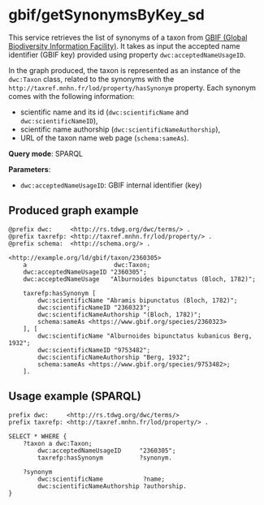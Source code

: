 # gbif/getSynonymsByKey_sd

This service retrieves the list of synonyms of a taxon from [GBIF (Global Biodiversity Information Facility)](https://www.gbif.org/). It takes as input the accepted name identifier (GBIF key) provided using property `dwc:acceptedNameUsageID`.

In the graph produced, the taxon is represented as an instance of the `dwc:Taxon` class, related to the synonyms with the `http://taxref.mnhn.fr/lod/property/hasSynonym` property. Each synonym comes with the following information:
- scientific name and its id (`dwc:scientificName` and `dwc:scientificNameID`),
- scientific name authorship (`dwc:scientificNameAuthorship`),
- URL of the taxon name web page (`schema:sameAs`).

**Query mode**: SPARQL

**Parameters**:
- `dwc:acceptedNameUsageID`: GBIF internal identifier (key)


## Produced graph example

```turtle
@prefix dwc:     <http://rs.tdwg.org/dwc/terms/> .
@prefix taxrefp: <http://taxref.mnhn.fr/lod/property/> .
@prefix schema:  <http://schema.org/> .

<http://example.org/ld/gbif/taxon/2360305>
    a                        dwc:Taxon;
    dwc:acceptedNameUsageID "2360305";
    dwc:acceptedNameUsage   "Alburnoides bipunctatus (Bloch, 1782)";
    
    taxrefp:hasSynonym [
        dwc:scientificName "Abramis bipunctatus (Bloch, 1782)";
        dwc:scientificNameID "2360323";
        dwc:scientificNameAuthorship "(Bloch, 1782)";
        schema:sameAs <https://www.gbif.org/species/2360323>
    ], [
        dwc:scientificName "Alburnoides bipunctatus kubanicus Berg, 1932";
        dwc:scientificNameID "9753482";
        dwc:scientificNameAuthorship "Berg, 1932";
        schema:sameAs <https://www.gbif.org/species/9753482>;
    ].
```

## Usage example (SPARQL)

```sparql
prefix dwc:     <http://rs.tdwg.org/dwc/terms/>
prefix taxrefp: <http://taxref.mnhn.fr/lod/property/> .

SELECT * WHERE {
    ?taxon a dwc:Taxon;
        dwc:acceptedNameUsageID     "2360305";
        taxrefp:hasSynonym          ?synonym.
        
    ?synonym
        dwc:scientificName           ?name;
        dwc:scientificNameAuthorship ?authorship.
}

```
